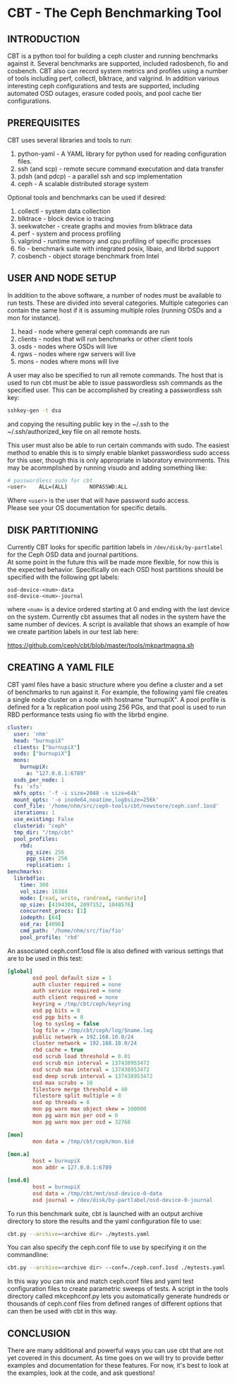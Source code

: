# CBT - The Ceph Benchmarking Tool

## INTRODUCTION

CBT is a python tool for building a ceph cluster and running benchmarks against it.  Several benchmarks are supported, included radosbench, fio and cosbench.  CBT also can record system metrics and profiles using a number of tools including perf, collectl, blktrace, and valgrind.  In addition various interesting ceph configurations and tests are supported, including automated OSD outages, erasure coded pools, and pool cache tier configurations.

## PREREQUISITES

CBT uses several libraries and tools to run:

 1. python-yaml - A YAML library for python used for reading 
    configuration files.
 2. ssh (and scp) - remote secure command executation and data 
    transfer
 3. pdsh (and pdcp) - a parallel ssh and scp implementation
 4. ceph - A scalable distributed storage system

Optional tools and benchmarks can be used if desired:

 1. collectl - system data collection
 2. blktrace - block device io tracing
 3. seekwatcher - create graphs and movies from blktrace data
 4. perf - system and process profiling
 5. valgrind - runtime memory and cpu profiling of specific processes
 6. fio - benchmark suite with integrated posix, libaio, and librbd 
    support
 7. cosbench - object storage benchmark from Intel

## USER AND NODE SETUP

In addition to the above software, a number of nodes must be available to run tests.  These are divided into several categories.  Multiple categories can contain the same host if it is assuming multiple roles (running OSDs and a mon for instance).

 1. head - node where general ceph commands are run
 2. clients - nodes that will run benchmarks or other client tools
 3. osds - nodes where OSDs will live
 4. rgws - nodes where rgw servers will live
 5. mons - nodes where mons will live

A user may also be specified to run all remote commands.  The host that is used to run cbt must be able to issue passwordless ssh commands as the specified user.  This can be accomplished by creating a passwordless ssh key:

```bash
sshkey-gen -t dsa
```

and copying the resulting public key in the ~/.ssh to the ~/.ssh/authorized_key file on all remote hosts.

This user must also be able to run certain commands with sudo.  The easiest method to enable this is to simply enable blanket passwordless sudo access for this user, though this is only appropriate in laboratory environments.  This may be acommplished by running visudo and adding something like:

```bash
# passwordless sudo for cbt
<user>    ALL=(ALL)       NOPASSWD:ALL
```

Where `<user>` is the user that will have password sudo access.  
Please see your OS documentation for specific details.

## DISK PARTITIONING

Currently CBT looks for specific partition labels in 
`/dev/disk/by-partlabel` for the Ceph OSD data and journal partitions.  
At some point in the future this will be made more flexible, for now 
this is the expected behavior.  Specifically on each OSD host 
partitions should be specified with the following gpt labels:

```
osd-device-<num>-data
osd-device-<num>-journal
```

where `<num>` is a device ordered starting at 0 and ending with the 
last device on the system.  Currently cbt assumes that all nodes in 
the system have the same number of devices.  A script is available 
that shows an example of how we create partition labels in our test 
lab here:

<https://github.com/ceph/cbt/blob/master/tools/mkpartmagna.sh>


## CREATING A YAML FILE

CBT yaml files have a basic structure where you define a cluster and a set of benchmarks to run against it.  For example, the following yaml file creates a single node cluster on a node with hostname "burnupiX". A pool profile is defined for a 1x replication pool using 256 PGs, and that pool is used to run RBD performance tests using fio with the librbd engine.

```yaml
cluster:
  user: 'nhm'
  head: "burnupiX"
  clients: ["burnupiX"]
  osds: ["burnupiX"]
  mons:
    burnupiX:
      a: "127.0.0.1:6789"
  osds_per_node: 1
  fs: 'xfs'
  mkfs_opts: '-f -i size=2048 -n size=64k'
  mount_opts: '-o inode64,noatime,logbsize=256k'
  conf_file: '/home/nhm/src/ceph-tools/cbt/newstore/ceph.conf.1osd'
  iterations: 1
  use_existing: False
  clusterid: "ceph"
  tmp_dir: "/tmp/cbt"
  pool_profiles:
    rbd:
      pg_size: 256
      pgp_size: 256
      replication: 1
benchmarks:
  librbdfio:
    time: 300
    vol_size: 16384
    mode: [read, write, randread, randwrite]
    op_size: [4194304, 2097152, 1048576]
    concurrent_procs: [1]
    iodepth: [64]
    osd_ra: [4096]
    cmd_path: '/home/nhm/src/fio/fio'
    pool_profile: 'rbd'
```

An associated ceph.conf.1osd file is also defined with various settings that are to be used in this test:

```ini
[global]
        osd pool default size = 1
        auth cluster required = none
        auth service required = none
        auth client required = none
        keyring = /tmp/cbt/ceph/keyring
        osd pg bits = 8  
        osd pgp bits = 8
        log to syslog = false
        log file = /tmp/cbt/ceph/log/$name.log
        public network = 192.168.10.0/24
        cluster network = 192.168.10.0/24
        rbd cache = true
        osd scrub load threshold = 0.01
        osd scrub min interval = 137438953472
        osd scrub max interval = 137438953472
        osd deep scrub interval = 137438953472
        osd max scrubs = 16
        filestore merge threshold = 40
        filestore split multiple = 8
        osd op threads = 8
        mon pg warn max object skew = 100000
        mon pg warn min per osd = 0
        mon pg warn max per osd = 32768

[mon]
        mon data = /tmp/cbt/ceph/mon.$id
        
[mon.a]
        host = burnupiX 
        mon addr = 127.0.0.1:6789

[osd.0]
        host = burnupiX
        osd data = /tmp/cbt/mnt/osd-device-0-data
        osd journal = /dev/disk/by-partlabel/osd-device-0-journal
```

To run this benchmark suite, cbt is launched with an output archive 
directory to store the results and the yaml configuration file to use:

```bash
cbt.py --archive=<archive dir> ./mytests.yaml
```

You can also specify the ceph.conf file to use by specifying it on the commandline:

```bash
cbt.py --archive=<archive dir> --conf=./ceph.conf.1osd ./mytests.yaml
```

In this way you can mix and match ceph.conf files and yaml test configuration files to create parametric sweeps of tests.  A script in the tools directory called mkcephconf.py lets you automatically generate hundreds or thousands of ceph.conf files from defined ranges of different options that can then be used with cbt in this way.

## CONCLUSION

There are many additional and powerful ways you can use cbt that are not yet covered in this document.  As time goes on we will try to provide better examples and documentation for these features.  For now, it's best to look at the examples, look at the code, and ask questions!
